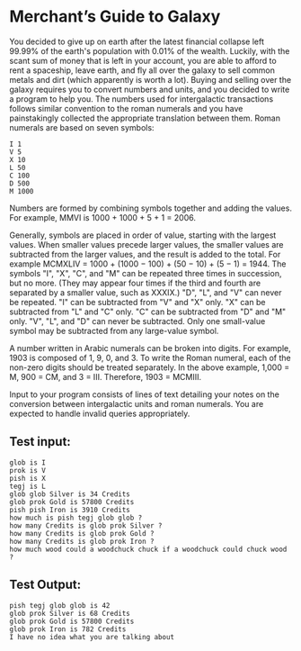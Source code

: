 # Merchant’s Guide to Galaxy

You decided to give up on earth after the latest financial collapse left 99.99% of the earth's population with 0.01% of the wealth. 
Luckily, with the scant sum of money that is left in your account, you are able to afford to rent a spaceship, 
leave earth, and fly all over the galaxy to sell common metals and dirt (which apparently is worth a lot). 
Buying and selling over the galaxy requires you to convert numbers and units, and you decided to write a program to help you. 
The numbers used for intergalactic transactions follows similar convention to the roman numerals 
and you have painstakingly collected the appropriate translation between them.
Roman numerals are based on seven symbols:
```
I 1
V 5
X 10
L 50
C 100
D 500
M 1000
```
Numbers are formed by combining symbols together and adding the values.
For example, MMVI is 1000 + 1000 + 5 + 1 = 2006. 

Generally, symbols are placed in order of value, starting with the largest values. 
When smaller values precede larger values, the smaller values are subtracted from the larger values, 
and the result is added to the total. For example MCMXLIV = 1000 + (1000 − 100) + (50 − 10) + (5 − 1) = 1944.
The symbols "I", "X", "C", and "M" can be repeated three times in succession, but no more. 
(They may appear four times if the third and fourth are separated by a smaller value, such as XXXIX.) 
"D", "L", and "V" can never be repeated. 
"I" can be subtracted from "V" and "X" only. 
"X" can be subtracted from "L" and "C" only. 
"C" can be subtracted from "D" and "M" only. "V", "L", and "D" can never be subtracted. 
Only one small-value symbol may be subtracted from any large-value symbol. 

A number written in Arabic numerals can be broken into digits. 
For example, 1903 is composed of 1, 9, 0, and 3. 
To write the Roman numeral, each of the non-zero digits should be treated separately. 
In the above example, 1,000 = M, 900 = CM, and 3 = III. Therefore, 1903 = MCMIII. 

Input to your program consists of lines of text detailing your notes on the conversion between intergalactic units and roman numerals. 
You are expected to handle invalid queries appropriately.

## Test input:
```
glob is I
prok is V
pish is X
tegj is L
glob glob Silver is 34 Credits
glob prok Gold is 57800 Credits
pish pish Iron is 3910 Credits
how much is pish tegj glob glob ?
how many Credits is glob prok Silver ?
how many Credits is glob prok Gold ?
how many Credits is glob prok Iron ?
how much wood could a woodchuck chuck if a woodchuck could chuck wood ?
```

## Test Output:
```
pish tegj glob glob is 42
glob prok Silver is 68 Credits
glob prok Gold is 57800 Credits
glob prok Iron is 782 Credits
I have no idea what you are talking about
```
